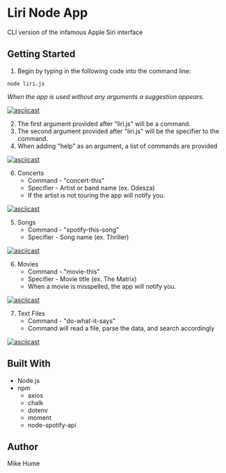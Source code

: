 # Liri Node App
CLI version of the infamous Apple Siri interface

## Getting Started
1. Begin by typing in the following code into the command line:
```
node liri.js
```
*When the app is used without any arguments a suggestion appears.*

[![asciicast](https://asciinema.org/a/rP4pfH06thFyR0I2qmTCepI3n.svg)](https://asciinema.org/a/rP4pfH06thFyR0I2qmTCepI3n)

2. The first argument provided after "liri.js" will be a command.
3. The second argument provided after "liri.js" will be the specifier to the command.
5. When adding "help" as an argument, a list of commands are provided

[![asciicast](https://asciinema.org/a/Ud6cpGLmmKcPo39c03m3jlUDI.svg)](https://asciinema.org/a/Ud6cpGLmmKcPo39c03m3jlUDI)

6. Concerts
    * Command - "concert-this"
    * Specifier - Artist or band name (ex. Odesza)
    * If the artist is not touring the app will notify you.

[![asciicast](https://asciinema.org/a/uqq6dgOZDLl4UYjXDlJCcSayH.svg)](https://asciinema.org/a/uqq6dgOZDLl4UYjXDlJCcSayH)

5. Songs
    * Command - "spotify-this-song"
    * Specifier - Song name (ex. Thriller)

[![asciicast](https://asciinema.org/a/THQiXKUOsvNQUyW14jV5T2D4e.svg)](https://asciinema.org/a/THQiXKUOsvNQUyW14jV5T2D4e)

6. Movies
    * Command - "movie-this"
    * Specifier - Movie title (ex. The Matrix)
    * When a movie is misspelled, the app will notify you.

[![asciicast](https://asciinema.org/a/q1i1dZG4wXJ7inwLnE4r2B8fM.svg)](https://asciinema.org/a/q1i1dZG4wXJ7inwLnE4r2B8fM)

7. Text Files
    * Command - "do-what-it-says"
    * Command will read a file, parse the data, and search accordingly
    
[![asciicast](https://asciinema.org/a/7P2MAK1niym3yC7cJg20N3Lir.svg)](https://asciinema.org/a/7P2MAK1niym3yC7cJg20N3Lir)


## Built With
* Node.js
* npm
    * axios
    * chalk
    * dotenv
    * moment
    * node-spotify-api

## Author
Mike Hume